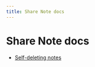 ```yaml
---
title: Share Note docs
---
```

# Share Note docs

- [Self-deleting notes](Self-deleting%20notes.md)
